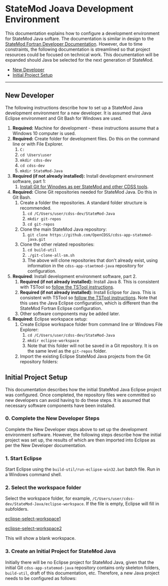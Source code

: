 # StateMod Joava Development Environment  #

This documentation explains how to configure a development environment for StateMod Java softare.
The documentation is similar in design to the
[StateMod Fortran Developer Documentation]().
However, due to time constraints, the following documentation is streamlined so that
project resources could be focused on technical work.
This documentation will be expanded should Java be selected for the next generation of StateMod.

* [New Developer](#new-developer)
* [Initial Project Setup](#initial-project-setup)

---------------

## New Developer ##

The following instructions describe how to set up a StateMod Java development environment
for a new developer.  It is assumed that Java Eclipse environment and Git Bash for Windows are used.

1. **Required:** Machine for development - these instructions assume that a Windows 10 computer is used.
2. **Required:** Create folder for development files.  Do this on the command line or with File Explorer.
	1. `C:`
	2. `cd \Users\user`
	3. `mkdir cdss-dev`
	4. `cd cdss-dev`
	5. `mkdir StateMod-Java`
3. **Required (if not already installed):**  Install development environment software, part 1:
	1. [Install Git for Winodws as per StateMod and other CDSS tools](http://learn.openwaterfoundation.org/cdss-learn-git/03-lesson-install/overview/).
4. **Required:**  Clone Git repositories needed for StateMod Java.  Do this in Git Bash.
	1. Create a folder the repositories.  A standard folder structure is recommended.
		1. `cd /C/Users/user/cdss-dev/StateMod-Java`
		2. `mkdir git-repos`
		3. `cd git-repos`
	2. Clone the main StateMod Java repository:
		1. `git clone https://github.com/OpenCDSS/cdss-app-statemod-java.git`
	3. Clone the other related repositories:
		1. `cd build-util`
		2. `./git-clone-all-sm.sh`
		3. The above will clone repositories that don't already exist,
		using information in the `cdss-app-staetmod-java` repository for configuration.
5. **Required**:  Install development environment software, part 2.
	1. **Required (if not already installed):** Install Java 8.  This is consistent with TSTool so
	[follow the TSTool instructions](http://learn.openwaterfoundation.org/cdss-app-tstool-doc-dev/dev-env/java8/).
	2. **Required (if not already installed):** Install Eclipse for Java.  This is consistent with TSTool so
	[follow the TSTool instructions](http://learn.openwaterfoundation.org/cdss-app-tstool-doc-dev/dev-env/eclipse/).
	Note that this uses the Java Eclipse configuration, which is different than the StateMod Fortran Eclipse configuration.
	3. Other software components may be added later.
6. **Required:**  Eclipse workspace setup:
	1. Create Eclipse workspace folder from command line or Windows File Explorer:
		1. `cd /C/Users/user/cdss-dev/StateMod-Java`
		2. `mkdir eclipse-workspace`
		3. Note that this folder will not be saved in a Git repository.
		It is on the same level as the `git-repos` folder.
	2. Import the existing Eclipse StateMod Java projects from the Git repository folders:

## Initial Project Setup ##

This documentation describes how the initial StateMod Java Eclipse project was configured.
Once completed, the repository files were committed so new developers can avoid having to do these steps.
It is assumed that necessary software components have been installed.

### 0. Complete the New Developer Steps ###

Complete the New Developer steps above to set up the development environment software.
However, the following steps describe how the initial project was set up,
the results of which are then imported into Eclipse as per the New Developer documentation.

### 1. Start Eclipse ###

Start Eclipse using the `build-util/run-eclipse-win32.bat` batch file.  Run in a Windows command shell.

### 2. Select the workspace folder ###

Select the workspace folder, for example, `/C/Users/user/cdss-dev/StateMod-Java/eclipse-workspace`.
If the file is empty, Eclipse will fill in subfolders.

[eclipse-select-workspace1](images/eclipse-select-workspace1.png)

[eclipse-select-workspace2](images/eclipse-select-workspace2.png)

This will show a blank workspace.

### 3. Create an Initial Project for StateMod Java ###

Initially there will be no Eclipse project for StateMod Java,
given that the initial Git `cdss-app-statemod-java` repository contains only
skeleton folders, `build-util`, draft of this documentation, etc.
Therefore, a new Java project needs to be configured as follows:
